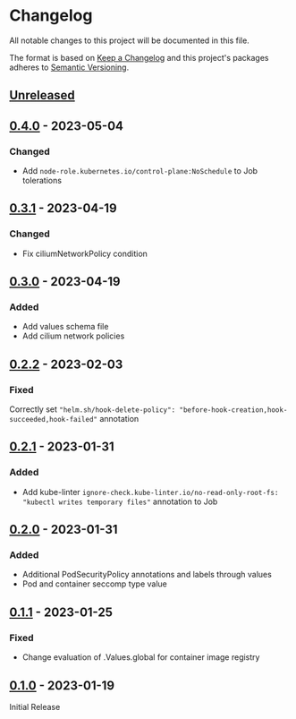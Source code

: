 # Changelog

All notable changes to this project will be documented in this file.

The format is based on [Keep a Changelog](http://keepachangelog.com/en/1.0.0/)
and this project's packages adheres to [Semantic Versioning](http://semver.org/spec/v2.0.0.html).

## [Unreleased]

## [0.4.0] - 2023-05-04

### Changed

- Add `node-role.kubernetes.io/control-plane:NoSchedule` to Job tolerations

## [0.3.1] - 2023-04-19

### Changed

- Fix ciliumNetworkPolicy condition

## [0.3.0] - 2023-04-19

### Added

- Add values schema file
- Add cilium network policies

## [0.2.2] - 2023-02-03

### Fixed

Correctly set `"helm.sh/hook-delete-policy": "before-hook-creation,hook-succeeded,hook-failed"` annotation

## [0.2.1] - 2023-01-31

### Added

- Add kube-linter `ignore-check.kube-linter.io/no-read-only-root-fs: "kubectl writes temporary files"` annotation to Job

## [0.2.0] - 2023-01-31

### Added

- Additional PodSecurityPolicy annotations and labels through values
- Pod and container seccomp type value

## [0.1.1] - 2023-01-25

### Fixed

- Change evaluation of .Values.global for container image registry

## [0.1.0] - 2023-01-19

Initial Release

[Unreleased]: https://github.com/giantswarm/kubectl-apply-job/compare/v0.4.0...HEAD
[0.4.0]: https://github.com/giantswarm/kubectl-apply-job/compare/v0.3.1...v0.4.0
[0.3.1]: https://github.com/giantswarm/kubectl-apply-job/compare/v0.3.0...v0.3.1
[0.3.0]: https://github.com/giantswarm/kubectl-apply-job/compare/v0.2.2...v0.3.0
[0.2.2]: https://github.com/giantswarm/kubectl-apply-job/compare/v0.2.1...v0.2.2
[0.2.1]: https://github.com/giantswarm/kubectl-apply-job/compare/v0.2.0...v0.2.1
[0.2.0]: https://github.com/giantswarm/kubectl-apply-job/compare/v0.1.1...v0.2.0
[0.1.1]: https://github.com/giantswarm/kubectl-apply-job/compare/v0.1.0...v0.1.1
[0.1.0]: https://github.com/giantswarm/kubectl-apply-job/releases/tag/v0.1.0
